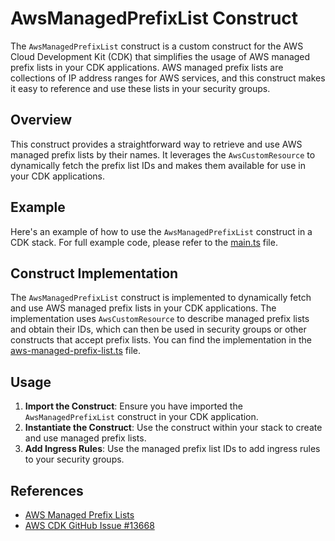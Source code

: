 # AwsManagedPrefixList Construct

The `AwsManagedPrefixList` construct is a custom construct for the AWS Cloud Development Kit (CDK) that simplifies the usage of AWS managed prefix lists in your CDK applications. AWS managed prefix lists are collections of IP address ranges for AWS services, and this construct makes it easy to reference and use these lists in your security groups.

## Overview

This construct provides a straightforward way to retrieve and use AWS managed prefix lists by their names. It leverages the `AwsCustomResource` to dynamically fetch the prefix list IDs and makes them available for use in your CDK applications.

## Example

Here's an example of how to use the `AwsManagedPrefixList` construct in a CDK stack. For full example code, please refer to the [main.ts](./src/main.ts) file.

## Construct Implementation

The `AwsManagedPrefixList` construct is implemented to dynamically fetch and use AWS managed prefix lists in your CDK applications. The implementation uses `AwsCustomResource` to describe managed prefix lists and obtain their IDs, which can then be used in security groups or other constructs that accept prefix lists. You can find the implementation in the [aws-managed-prefix-list.ts](./src/util/aws-managed-prefix-list.ts) file.

## Usage

1. **Import the Construct**: Ensure you have imported the `AwsManagedPrefixList` construct in your CDK application.
2. **Instantiate the Construct**: Use the construct within your stack to create and use managed prefix lists.
3. **Add Ingress Rules**: Use the managed prefix list IDs to add ingress rules to your security groups.

## References

- [AWS Managed Prefix Lists](https://docs.aws.amazon.com/vpc/latest/userguide/working-with-aws-managed-prefix-lists.html)
- [AWS CDK GitHub Issue #13668](https://github.com/aws/aws-cdk/issues/13668)
